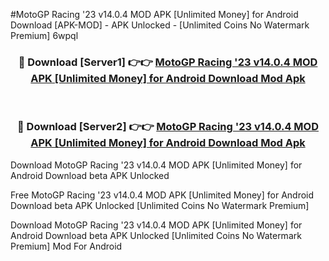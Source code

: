 #MotoGP Racing '23 v14.0.4 MOD APK [Unlimited Money] for Android Download [APK-MOD] - APK Unlocked - [Unlimited Coins No Watermark Premium] 6wpql



<div align="center">

<h3>🔴 Download [Server1] 👉👉 <a href="https://momento.my/?title=MotoGP_Racing_'23_v14.0.4_MOD_APK_[Unlimited_Money]_for_Android_Download">MotoGP Racing '23 v14.0.4 MOD APK [Unlimited Money] for Android Download Mod Apk</a></h3><br>

<h3>🔴 Download [Server2] 👉👉 <a href="https://momento.my/?title=MotoGP_Racing_'23_v14.0.4_MOD_APK_[Unlimited_Money]_for_Android_Download">MotoGP Racing '23 v14.0.4 MOD APK [Unlimited Money] for Android Download Mod Apk</a></h3>
</div>



Download MotoGP Racing '23 v14.0.4 MOD APK [Unlimited Money] for Android Download beta APK Unlocked

Free MotoGP Racing '23 v14.0.4 MOD APK [Unlimited Money] for Android Download beta APK Unlocked [Unlimited Coins No Watermark Premium]

Download MotoGP Racing '23 v14.0.4 MOD APK [Unlimited Money] for Android Download beta APK Unlocked [Unlimited Coins No Watermark Premium] Mod For Android
